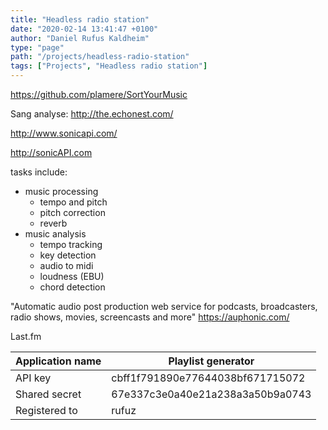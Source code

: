 ```yaml
---
title: "Headless radio station"
date: "2020-02-14 13:41:47 +0100"
author: "Daniel Rufus Kaldheim"
type: "page"
path: "/projects/headless-radio-station"
tags: ["Projects", "Headless radio station"]
---
```



<https://github.com/plamere/SortYourMusic>

Sang analyse:
<http://the.echonest.com/>

<http://www.sonicapi.com/>

<http://sonicAPI.com>

tasks include:

- music processing
  - tempo and pitch
  - pitch correction
  - reverb
- music analysis
  - tempo tracking
  - key detection
  - audio to midi
  - loudness (EBU)
  - chord detection

"Automatic audio post production web service for podcasts, broadcasters, radio shows, movies, screencasts and more"
<https://auphonic.com/>

Last.fm

| Application name | Playlist generator               |
| ---------------- | -------------------------------- |
| API key          | cbff1f791890e77644038bf671715072 |
| Shared secret    | 67e337c3e0a40e21a238a3a50b9a0743 |
| Registered to    | rufuz                            |
